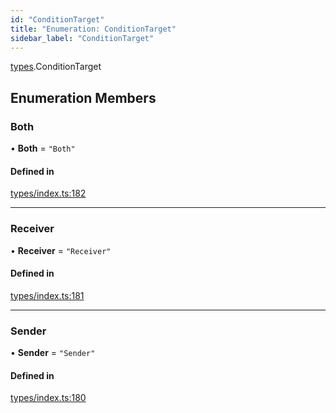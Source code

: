```yaml
---
id: "ConditionTarget"
title: "Enumeration: ConditionTarget"
sidebar_label: "ConditionTarget"
---
```


[types](../../../modules/Types/Types.md).ConditionTarget

## Enumeration Members

### Both

• **Both** = ``"Both"``

#### Defined in

[types/index.ts:182](https://github.com/F-OBrien/polymesh-sdk/blob/012f1745/src/types/index.ts#L182)

___

### Receiver

• **Receiver** = ``"Receiver"``

#### Defined in

[types/index.ts:181](https://github.com/F-OBrien/polymesh-sdk/blob/012f1745/src/types/index.ts#L181)

___

### Sender

• **Sender** = ``"Sender"``

#### Defined in

[types/index.ts:180](https://github.com/F-OBrien/polymesh-sdk/blob/012f1745/src/types/index.ts#L180)
